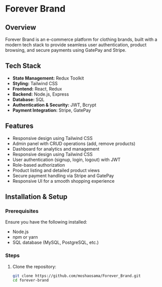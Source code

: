 # Forever Brand

## Overview
Forever Brand is an e-commerce platform for clothing brands, built with a modern tech stack to provide seamless user authentication, product browsing, and secure payments using GatePay and Stripe.

## Tech Stack
- **State Management:** Redux Toolkit
- **Styling:** Tailwind CSS
- **Frontend:** React, Redux
- **Backend:** Node.js, Express
- **Database:** SQL
- **Authentication & Security:** JWT, Bcrypt
- **Payment Integration:** Stripe, GatePay

## Features
- Responsive design using Tailwind CSS
- Admin panel with CRUD operations (add, remove products)
- Dashboard for analytics and management
- Responsive design using Tailwind CSS
- User authentication (signup, login, logout) with JWT
- Role-based authorization
- Product listing and detailed product views
- Secure payment handling via Stripe and GatePay
- Responsive UI for a smooth shopping experience

## Installation & Setup

### Prerequisites
Ensure you have the following installed:
- Node.js
- npm or yarn
- SQL database (MySQL, PostgreSQL, etc.)

### Steps
1. Clone the repository:
   ```bash
   git clone https://github.com/moshaosama/Forever_Brand.git
   cd forever-brand
